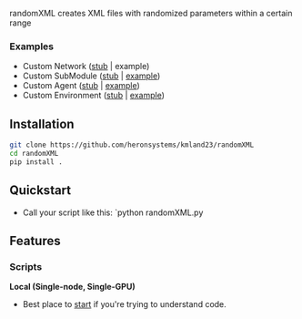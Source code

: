 
randomXML creates XML files with randomized parameters within a certain range 


### Examples
* Custom Network ([stub](examples/custom_network_stub.py) | example)
* Custom SubModule ([stub](examples/custom_submodule_stub.py) | [example](adept/network/net1d/lstm.py))
* Custom Agent ([stub](examples/custom_agent_stub.py) | [example](adept/agent/actor_critic.py))
* Custom Environment ([stub](examples/custom_environment_stub.py) | [example](adept/env/openai_gym.py))

## Installation
```bash
git clone https://github.com/heronsystems/kmland23/randomXML
cd randomXML
pip install .
```

## Quickstart
* Call your script like this: `python randomXML.py

## Features
### Scripts
**Local (Single-node, Single-GPU)**
* Best place to [start](randomMXL/randomMXL.py) if you're trying to understand code.



